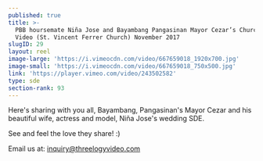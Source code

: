 ```yaml
---
published: true
title: >-
  PBB hoursemate Niña Jose and Bayambang Pangasinan Mayor Cezar’s Church Wedding
  Video (St. Vincent Ferrer Church) November 2017
slugID: 29
layout: reel
image-large: 'https://i.vimeocdn.com/video/667659018_1920x700.jpg'
image-small: 'https://i.vimeocdn.com/video/667659018_750x500.jpg'
link: 'https://player.vimeo.com/video/243502582'
type: sde
section-rank: 93
---
```

Here's sharing with you all, Bayambang, Pangasinan's Mayor Cezar and his beautiful wife, actress and model, Niña Jose's wedding SDE.

See and feel the love they share! :)

Email us at: inquiry@threelogyvideo.com